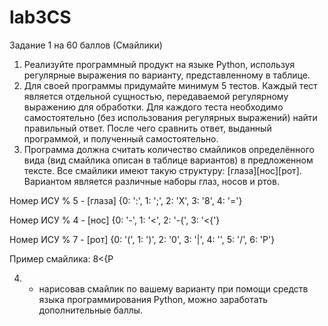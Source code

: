 # lab3CS

Задание 1 на 60 баллов (Смайлики)
1) Реализуйте программный продукт на языке Python, используя регулярные выражения по варианту, представленному в таблице.
2) Для своей программы придумайте минимум 5 тестов. Каждый тест является отдельной сущностью, передаваемой регулярному выражению для обработки. Для каждого теста       необходимо самостоятельно (без использования регулярных выражений) найти правильный ответ. После чего сравнить ответ, выданный программой, и полученный самостоятельно.
3) Программа должна считать количество смайликов определённого вида (вид смайлика описан в таблице вариантов) в предложенном тексте. Все смайлики имеют такую структуру: [глаза][нос][рот].
Вариантом является различные наборы глаз, носов и ртов.

Номер ИСУ % 5 - [глаза] {0: ':', 1: ';', 2: 'X', 3: '8', 4: '='}

Номер ИСУ % 4 - [нос] {0: '-', 1: '<', 2: '-{', 3: '<{'}

Номер ИСУ % 7 - [рот] {0: '(', 1: ')', 2: '0', 3: '|', 4: '\', 5: '/', 6: 'P'}

Пример смайлика: 8<{P

4) * нарисовав смайлик по вашему варианту при помощи средств языка программирования Python,
можно заработать дополнительные баллы.
